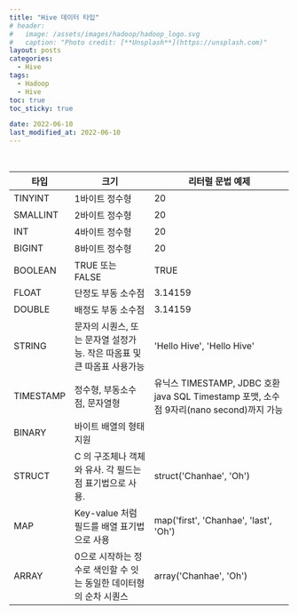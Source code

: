 ```yaml
---
title: "Hive 데이터 타입"
# header:
#   image: /assets/images/hadoop/hadoop_logo.svg
#   caption: "Photo credit: [**Unsplash**](https://unsplash.com)"
layout: posts
categories:
  - Hive
tags:
  - Hadoop
  - Hive
toc: true
toc_sticky: true

date: 2022-06-10
last_modified_at: 2022-06-10
---
```


<br>

<table>
    <thead>
        <tr>
            <th colspan="1">타입</th>
            <th colspan="1">크기</th>
            <th colspan="1">리터럴 문법 예제</th>
        </tr>
    </thead>
    <tbody>
        <tr>
            <td>TINYINT</td>
            <td>1바이트 정수형</td>
            <td>20</td>
        </tr>
        <tr>
            <td>SMALLINT</td>
            <td>2바이트 정수형</td>
            <td>20</td>
        </tr>
        <tr>
            <td>INT</td>
            <td>4바이트 정수형</td>
            <td>20</td>
        </tr>
        <tr>
            <td>BIGINT</td>
            <td>8바이트 정수형</td>
            <td>20</td>
        </tr>
        <tr>
            <td>BOOLEAN</td>
            <td>TRUE 또는 FALSE</td>
            <td>TRUE</td>
        </tr>
        <tr>
            <td>FLOAT</td>
            <td>단정도 부동 소수점</td>
            <td>3.14159</td>
        </tr>
        <tr>
            <td>DOUBLE</td>
            <td>배정도 부동 소수점</td>
            <td>3.14159</td>
        </tr>
        <tr>
            <td>STRING</td>
            <td>문자의 시퀀스, 또는 문자열 설정가능. 작은 따옴표 및 큰 따옴표 사용가능</td>
            <td>'Hello Hive', 'Hello Hive'</td>
        </tr>
        <tr>
            <td>TIMESTAMP</td>
            <td>정수형, 부동소수점, 문자열형</td>
            <td>유닉스 TIMESTAMP, JDBC 호환 java SQL Timestamp 포맷, 소수점 9자리(nano second)까지 가능</td>
        </tr>
        <tr>
            <td>BINARY</td>
            <td>바이트 배열의 형태 지원</td>
            <td></td>
        </tr>
        <tr>
            <td>STRUCT</td>
            <td>C 의 구조체나 객체와 유사. 각 필드는 점 표기법으로 사용.</td>
            <td>struct('Chanhae', 'Oh')</td>
        </tr>
        <tr>
            <td>MAP</td>
            <td>Key-value 처럼 필드를 배열 표기법으로 사용</td>
            <td>map('first', 'Chanhae', 'last', 'Oh')</td>
        </tr>
        <tr>
            <td>ARRAY</td>
            <td>0으로 시작하는 정수로 색인할 수 잇는 동일한 데이터형의 순차 시퀀스</td>
            <td>array('Chanhae', 'Oh')</td>
        </tr>
    </tbody>
  <table>

<br>